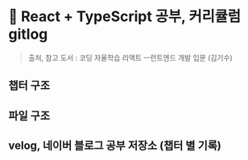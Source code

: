 # 📌 React + TypeScript 공부, 커리큘럼 gitlog

> 출처, 참고 도서 : 코딩 자율학습 리액트 ㅡ런트엔드 개발 입문 (김기수)

## 챕터 구조


## 파일 구조


## velog, 네이버 블로그 공부 저장소 (챕터 별 기록)
